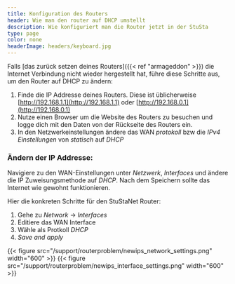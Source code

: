 ```yaml
---
title: Konfiguration des Routers
header: Wie man den router auf DHCP umstellt
description: Wie konfiguriert man die Router jetzt in der StuSta
type: page
color: none
headerImage: headers/keyboard.jpg
---
```


Falls [das zurück setzen deines Routers]({{< ref "armageddon" >}}) die Internet Verbindung nicht wieder hergestellt hat, führe diese Schritte aus, um den Router auf DHCP zu ändern:
1. Finde die IP Addresse deines Routers. Diese ist üblicherweise [http://192.168.1.1](http://192.168.1.1) oder [http://192.168.0.1](http://192.168.0.1)
2. Nutze einen Browser um die Website des Routers zu besuchen und logge dich mit den Daten von der Rückseite des Routers ein.
3. In den Netzwerkeinstellungen ändere das WAN *protokoll* bzw die *IPv4 Einstellungen* von *statisch* auf *DHCP*

### Ändern der IP Addresse:
Navigiere zu den WAN-Einstellungen unter *Netzwerk*, *Interfaces* und ändere die IP Zuweisungsmethode auf *DHCP*. Nach dem Speichern sollte das Internet wie gewohnt funktionieren.

Hier die konkreten Schritte für den StuStaNet Router:
1. Gehe zu *Network* -> *Interfaces*
2. Editiere das WAN Interface
3. Wähle als Protkoll *DHCP*
4. *Save and apply*

{{< figure src="/support/routerproblem/newips_network_settings.png" width="600" >}}
{{< figure src="/support/routerproblem/newips_interface_settings.png" width="600" >}}

